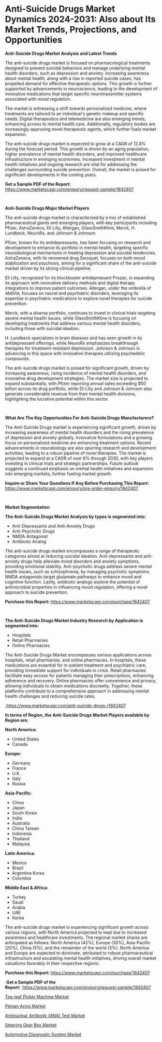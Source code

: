 <p><h1>Anti-Suicide Drugs Market Dynamics 2024-2031: Also about Its Market Trends, Projections, and Opportunities</h1></p><p><strong>Anti-Suicide Drugs Market Analysis and Latest Trends</strong></p>
<p><p>The anti-suicide drugs market is focused on pharmacological treatments designed to prevent suicidal behaviors and manage underlying mental health disorders, such as depression and anxiety. Increasing awareness about mental health, along with a rise in reported suicide cases, has propelled demand for effective therapeutic options. This growth is further supported by advancements in neuroscience, leading to the development of innovative medications that target specific neurotransmitter systems associated with mood regulation.</p><p>The market is witnessing a shift towards personalized medicine, where treatments are tailored to an individual's genetic makeup and specific needs. Digital therapeutics and telemedicine are also emerging trends, enhancing access to mental health care. Additionally, regulatory bodies are increasingly approving novel therapeutic agents, which further fuels market expansion. </p><p>The anti-suicide drugs market is expected to grow at a CAGR of 12.8% during the forecast period. This growth is driven by an aging population, higher prevalence of mental health disorders, and improved healthcare infrastructure in emerging economies. Increased investment in mental health initiatives and ongoing research are vital for addressing the challenges surrounding suicide prevention. Overall, the market is poised for significant developments in the coming years.</p></p>
<p><strong>Get a Sample PDF of the Report:&nbsp;</strong> <a href="https://www.marketscagr.com/enquiry/request-sample/1842407?utm_campaign=1262&utm_medium=2&utm_source=Github&utm_content=ia&utm_term=16102024&utm_id=anti-suicide-drugs">https://www.marketscagr.com/enquiry/request-sample/1842407</a></p>
<p>&nbsp;</p>
<p><strong>Anti-Suicide Drugs Major Market Players</strong></p>
<p><p>The anti-suicide drugs market is characterized by a mix of established pharmaceutical giants and emerging players, with key participants including Pfizer, AstraZeneca, Eli Lilly, Allergan, GlaxoSmithKline, Merck, H. Lundbeck, NeuroRx, and Johnson & Johnson. </p><p>Pfizer, known for its antidepressants, has been focusing on research and development to enhance its portfolio in mental health, targeting specific neurobiological mechanisms in treating depression and suicidal tendencies. AstraZeneca, with its renowned drug Seroquel, focuses on both mood stabilization and psychosis, aiming for a significant share of the anti-suicide market driven by its strong clinical pipeline.</p><p>Eli Lilly, recognized for its blockbuster antidepressant Prozac, is expanding its approach with innovative delivery methods and digital therapy integrations to improve patient outcomes. Allergan, under the umbrella of AbbVie, focuses on neural and psychiatric disorders, leveraging its expertise in psychiatric medications to explore novel therapies for suicide prevention.</p><p>Merck, with a diverse portfolio, continues to invest in clinical trials targeting severe mental health issues, while GlaxoSmithKline is focusing on developing treatments that address various mental health disorders, including those with suicidal ideation.</p><p>H. Lundbeck specializes in brain diseases and has seen growth in its antidepressant offerings, while NeuroRx emphasizes breakthrough therapies for treatment-resistant depression. Johnson & Johnson is advancing in this space with innovative therapies utilizing psychedelic compounds.</p><p>The anti-suicide drugs market is poised for significant growth, driven by increasing awareness, rising incidence of mental health disorders, and innovative drug development strategies. The market size is projected to expand substantially, with Pfizer reporting annual sales exceeding $50 billion across its drug portfolio, while Eli Lilly and Johnson & Johnson also generate considerable revenue from their mental health divisions, highlighting the lucrative potential within this sector.</p></p>
<p>&nbsp;</p>
<p><strong>What Are The Key Opportunities For Anti-Suicide Drugs Manufacturers?</strong></p>
<p><p>The Anti-Suicide Drugs market is experiencing significant growth, driven by increasing awareness of mental health disorders and the rising prevalence of depression and anxiety globally. Innovative formulations and a growing focus on personalized medicine are enhancing treatment options. Recent advancements in neurobiology are also spurring research and development activities, leading to a robust pipeline of novel therapies. The market is projected to expand at a CAGR of over 6% through 2030, with key players investing in clinical trials and strategic partnerships. Future outlook suggests a continued emphasis on mental health initiatives and expansion into emerging markets, further fueling market growth.</p></p>
<p><strong>Inquire or Share Your Questions If Any Before Purchasing This Report:</strong> <a href="https://www.marketscagr.com/enquiry/pre-order-enquiry/1842407?utm_campaign=1262&utm_medium=2&utm_source=Github&utm_content=ia&utm_term=16102024&utm_id=anti-suicide-drugs">https://www.marketscagr.com/enquiry/pre-order-enquiry/1842407</a></p>
<p>&nbsp;</p>
<p><strong>Market Segmentation</strong></p>
<p><strong>The Anti-Suicide Drugs Market Analysis by types is segmented into:</strong></p>
<p><ul><li>Anti-Depressants and Anti-Anxiety Drugs</li><li>Anti-Psychotic Drugs</li><li>NMDA Antagonist</li><li>Antibiotic Analog</li></ul></p>
<p><p>The anti-suicide drugs market encompasses a range of therapeutic categories aimed at reducing suicidal ideation. Anti-depressants and anti-anxiety drugs help alleviate mood disorders and anxiety symptoms, providing emotional stability. Anti-psychotic drugs address severe mental health issues, such as schizophrenia, by managing psychotic symptoms. NMDA antagonists target glutamate pathways to enhance mood and cognitive function. Lastly, antibiotic analogs explore the potential of antimicrobial properties in influencing mood regulation, offering a novel approach to suicide prevention.</p></p>
<p><strong>Purchase this Report:&nbsp;</strong><a href="https://www.marketscagr.com/purchase/1842407?utm_campaign=1262&utm_medium=2&utm_source=Github&utm_content=ia&utm_term=16102024&utm_id=anti-suicide-drugs">https://www.marketscagr.com/purchase/1842407</a></p>
<p>&nbsp;</p>
<p><strong>The Anti-Suicide Drugs Market Industry Research by Application is segmented into:</strong></p>
<p><ul><li>Hospitals</li><li>Retail Pharmacies</li><li>Online Pharmacies</li></ul></p>
<p><p>The Anti-Suicide Drugs Market encompasses various applications across hospitals, retail pharmacies, and online pharmacies. In hospitals, these medications are essential for in-patient treatment and psychiatric care, providing immediate support for individuals in crisis. Retail pharmacies facilitate easy access for patients managing their prescriptions, enhancing adherence and recovery. Online pharmacies offer convenience and privacy, allowing individuals to obtain medications discreetly. Together, these platforms contribute to a comprehensive approach in addressing mental health challenges and reducing suicide rates.</p></p>
<p><a href="https://www.marketscagr.com/anti-suicide-drugs-r1842407?utm_campaign=1262&utm_medium=2&utm_source=Github&utm_content=ia&utm_term=16102024&utm_id=anti-suicide-drugs">&nbsp;https://www.marketscagr.com/anti-suicide-drugs-r1842407</a></p>
<p><strong>In terms of Region, the Anti-Suicide Drugs Market Players available by Region are:</strong></p>
<p>
    <p> <strong> North America: </strong>
        <ul>
            <li>United States</li>
            <li>Canada</li>
        </ul>
        </p> 
    <p> <strong> Europe: </strong>
        <ul>
            <li>Germany</li>
            <li>France</li>
            <li>U.K.</li>
            <li>Italy</li>
            <li>Russia</li>
        </ul>
        </p> 
    <p> <strong> Asia-Pacific: </strong>
        <ul>
            <li>China</li>
            <li>Japan</li>
            <li>South Korea</li>
            <li>India</li>
            <li>Australia</li>
            <li>China Taiwan</li>
            <li>Indonesia</li>
            <li>Thailand</li>
            <li>Malaysia</li>
        </ul>
        </p> 
    <p> <strong> Latin America: </strong>
        <ul>
            <li>Mexico</li>
            <li>Brazil</li>
            <li>Argentina Korea</li>
            <li>Colombia</li>
        </ul>
        </p> 
    <p> <strong> Middle East & Africa: </strong>
        <ul>
            <li>Turkey</li>
            <li>Saudi</li>
            <li>Arabia</li>
            <li>UAE</li>
            <li>Korea</li>
        </ul>
    </p>
    </p>
<p><p>The anti-suicide drugs market is experiencing significant growth across various regions, with North America projected to lead due to increased awareness and healthcare investments. The regional market shares are anticipated as follows: North America (42%), Europe (30%), Asia-Pacific (20%), China (5%), and the remainder of the world (3%). North America and Europe are expected to dominate, attributed to robust pharmaceutical infrastructure and escalating mental health initiatives, driving overall market valuations favorably in their respective regions.</p></p>
<p><strong>Purchase this Report: </strong><a href="https://www.marketscagr.com/purchase/1842407?utm_campaign=1262&utm_medium=2&utm_source=Github&utm_content=ia&utm_term=16102024&utm_id=anti-suicide-drugs">https://www.marketscagr.com/purchase/1842407</a></p>
<p>&nbsp;<strong>Get a Sample PDF of the Report:&nbsp;&nbsp;</strong><a href="https://www.marketscagr.com/enquiry/request-sample/1842407?utm_campaign=1262&utm_medium=2&utm_source=Github&utm_content=ia&utm_term=16102024&utm_id=anti-suicide-drugs">https://www.marketscagr.com/enquiry/request-sample/1842407</a></p>
<p><strong></strong></p>
<p><p><a href="https://github.com/crissync4ust/Market-Research-Report-List-1/blob/main/tea-leaf-picker-machine-market.md?utm_campaign=1262&utm_medium=2&utm_source=Github&utm_content=ia&utm_term=16102024&utm_id=anti-suicide-drugs">Tea-leaf Picker Machine Market</a></p><p><a href="https://www.linkedin.com/pulse/pitman-arms-market-share-size-trends-industry-analysis-report-zzlkf?utm_campaign=1262&utm_medium=2&utm_source=Github&utm_content=ia&utm_term=16102024&utm_id=anti-suicide-drugs">Pitman Arms Market</a></p><p><a href="https://github.com/sofayahoo2023/Market-Research-Report-List-6/blob/main/antinuclear-antibody-ana-test-market.md?utm_campaign=1262&utm_medium=2&utm_source=Github&utm_content=ia&utm_term=16102024&utm_id=anti-suicide-drugs">Antinuclear Antibody (ANA) Test Market</a></p><p><a href="https://www.linkedin.com/pulse/investing-steering-gear-box-market-trends-leading-products-avd0f?utm_campaign=1262&utm_medium=2&utm_source=Github&utm_content=ia&utm_term=16102024&utm_id=anti-suicide-drugs">Steering Gear Box Market</a></p><p><a href="https://www.linkedin.com/pulse/automotive-diagnostic-system-market-trends-detailed-study-its-z2erf?utm_campaign=1262&utm_medium=2&utm_source=Github&utm_content=ia&utm_term=16102024&utm_id=anti-suicide-drugs">Automotive Diagnostic System Market</a></p></p>